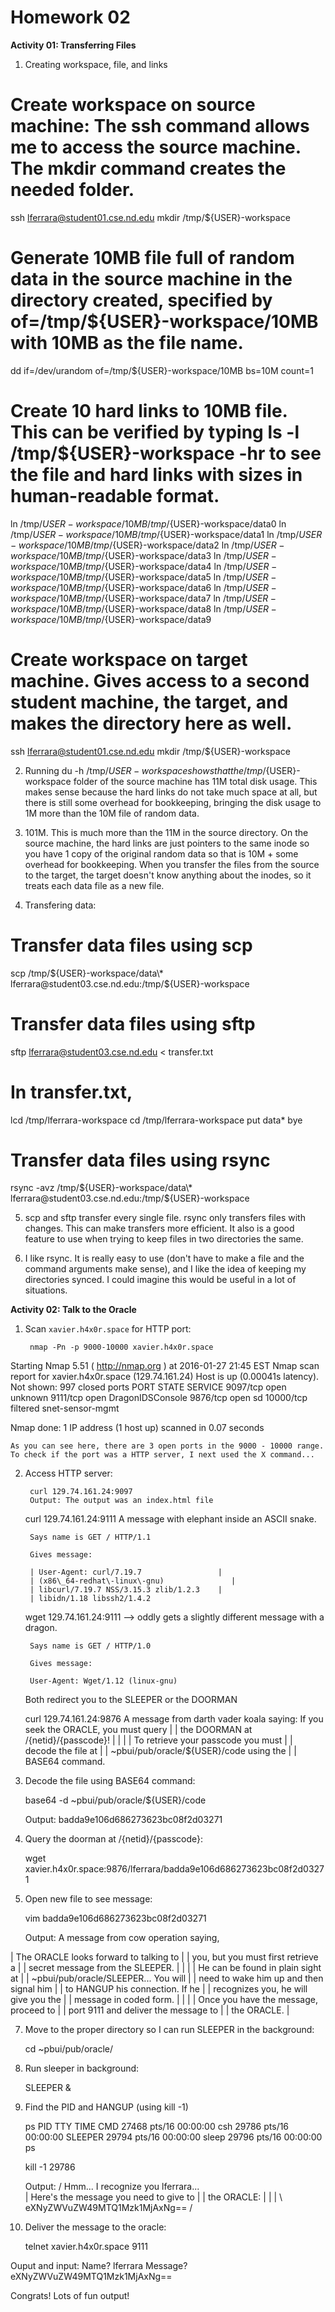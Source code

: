 Homework 02
===========

**Activity 01: Transferring Files**

1. Creating workspace, file, and links
# Create workspace on source machine: The ssh command allows me to access the source machine. The mkdir command creates the needed folder.
ssh lferrara@student01.cse.nd.edu
mkdir /tmp/${USER}-workspace

# Generate 10MB file full of random data in the source machine in the directory created, specified by of=/tmp/${USER}-workspace/10MB with 10MB as the file name.
dd if=/dev/urandom of=/tmp/${USER}-workspace/10MB bs=10M count=1

# Create 10 hard links to 10MB file. This can be verified by typing ls -l /tmp/${USER}-workspace -hr to see the file and hard links with sizes in human-readable format.
ln /tmp/${USER}-workspace/10MB /tmp/${USER}-workspace/data0
ln /tmp/${USER}-workspace/10MB /tmp/${USER}-workspace/data1
ln /tmp/${USER}-workspace/10MB /tmp/${USER}-workspace/data2
ln /tmp/${USER}-workspace/10MB /tmp/${USER}-workspace/data3
ln /tmp/${USER}-workspace/10MB /tmp/${USER}-workspace/data4
ln /tmp/${USER}-workspace/10MB /tmp/${USER}-workspace/data5
ln /tmp/${USER}-workspace/10MB /tmp/${USER}-workspace/data6
ln /tmp/${USER}-workspace/10MB /tmp/${USER}-workspace/data7
ln /tmp/${USER}-workspace/10MB /tmp/${USER}-workspace/data8
ln /tmp/${USER}-workspace/10MB /tmp/${USER}-workspace/data9

# Create workspace on target machine. Gives access to a second student machine, the target, and makes the directory here as well.
ssh lferrara@student01.cse.nd.edu
mkdir /tmp/${USER}-workspace

2. Running du -h /tmp/${USER}-workspace shows that the /tmp/${USER}-workspace folder of the source machine has 11M total disk usage. This makes sense because the hard links do not take much space at all, but there is still some overhead for bookkeeping, bringing the disk usage to 1M more than the 10M file of random data.

3. 101M. This is much more than the 11M in the source directory. On the source machine, the hard links are just pointers to the same inode so you have 1 copy of the original random data so that is 10M + some overhead for bookkeeping. When you transfer the files from the source to the target, the target doesn't know anything about the inodes, so it treats each data file as a new file.

4. Transfering data:
# Transfer data files using scp
scp /tmp/${USER}-workspace/data\* lferrara@student03.cse.nd.edu:/tmp/${USER}-workspace

# Transfer data files using sftp
sftp lferrara@student03.cse.nd.edu < transfer.txt

# In transfer.txt,
lcd /tmp/lferrara-workspace
cd /tmp/lferrara-workspace
put data\*
bye

# Transfer data files using rsync
rsync -avz /tmp/${USER}-workspace/data\* lferrara@student03.cse.nd.edu:/tmp/${USER}-workspace

5. scp and sftp transfer every single file. rsync only transfers files with changes. This can make transfers more efficient. It also is a good feature to use when trying to keep files in two directories the same.

6. I like rsync. It is really easy to use (don't have to make a file and the command arguments make sense), and I like the idea of keeping my directories synced. I could imagine this would be useful in a lot of situations. 

**Activity 02: Talk to the Oracle**

1. Scan `xavier.h4x0r.space` for HTTP port:

        nmap -Pn -p 9000-10000 xavier.h4x0r.space
        
Starting Nmap 5.51 ( http://nmap.org ) at 2016-01-27 21:45 EST
Nmap scan report for xavier.h4x0r.space (129.74.161.24)
Host is up (0.00041s latency).
Not shown: 997 closed ports
PORT      STATE    SERVICE
9097/tcp  open     unknown
9111/tcp  open     DragonIDSConsole
9876/tcp  open     sd
10000/tcp filtered snet-sensor-mgmt

Nmap done: 1 IP address (1 host up) scanned in 0.07 seconds

    As you can see here, there are 3 open ports in the 9000 - 10000 range.
    To check if the port was a HTTP server, I next used the X command...

2. Access HTTP server:

        curl 129.74.161.24:9097
        Output: The output was an index.html file

	curl 129.74.161.24:9111
	A message with elephant inside an ASCII snake.

		Says name is GET / HTTP/1.1

		Gives message:

		| User-Agent: curl/7.19.7                 |
		| (x86\_64-redhat\-linux\-gnu)               |
		| libcurl/7.19.7 NSS/3.15.3 zlib/1.2.3    |
		| libidn/1.18 libssh2/1.4.2     
	
	wget 129.74.161.24:9111
	--> oddly gets a slightly different message with a dragon.
		
		Says name is GET / HTTP/1.0

		Gives message:

		User-Agent: Wget/1.12 (linux-gnu) 	


	Both redirect you to the SLEEPER or the DOORMAN

	curl 129.74.161.24:9876
	A message from darth vader koala saying:
		If you seek the ORACLE, you must query  |
		| the DOORMAN at /{netid}/{passcode}!     |
		|                                         |
		| To retrieve your passcode you must      |
		| decode the file at                      |
		| ~pbui/pub/oracle/${USER}/code using the |
		| BASE64 command. 

4. Decode the file using BASE64 command:

	base64 -d ~pbui/pub/oracle/${USER}/code

	Output: badda9e106d686273623bc08f2d03271

5. Query the doorman at /{netid}/{passcode}:

	wget xavier.h4x0r.space:9876/lferrara/badda9e106d686273623bc08f2d03271

6. Open new file to see message:

	vim badda9e106d686273623bc08f2d03271

	Output: A message from cow operation saying,

| The ORACLE looks forward to talking to  |
| you, but you must first retrieve a      |
| secret message from the SLEEPER.        |
|                                         |
| He can be found in plain sight at       |
| ~pbui/pub/oracle/SLEEPER... You will    |
| need to wake him up and then signal him |
| to HANGUP his connection. If he         |
| recognizes you, he will give you the    |
| message in coded form.                  |
|                                         |
| Once you have the message, proceed to   |
| port 9111 and deliver the message to    |
| the ORACLE.                             |

7. Move to the proper directory so I can run SLEEPER in the background:

	cd ~pbui/pub/oracle/

8. Run sleeper in background:

	SLEEPER &

9. Find the PID and HANGUP (using kill -1)

	ps
PID TTY          TIME CMD
27468 pts/16   00:00:00 csh
29786 pts/16   00:00:00 SLEEPER
29794 pts/16   00:00:00 sleep
29796 pts/16   00:00:00 ps

	kill -1 29786

	Output:
/ Hmm... I recognize you lferrara...     \
| Here's the message you need to give to |
| the ORACLE:                            |
|                                        |
\ eXNyZWVuZW49MTQ1Mzk1MjAxNg==           /

10. Deliver the message to the oracle:

	telnet xavier.h4x0r.space 9111

Ouput and input:
Name? lferrara
Message? eXNyZWVuZW49MTQ1Mzk1MjAxNg==

Congrats! Lots of fun output!
